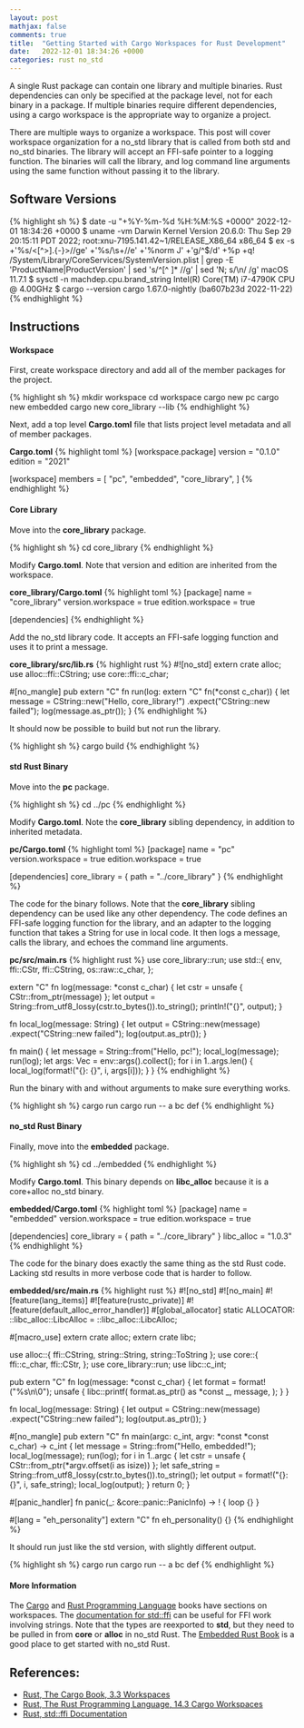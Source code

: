 ```yaml
---
layout: post
mathjax: false
comments: true
title:  "Getting Started with Cargo Workspaces for Rust Development"
date:   2022-12-01 18:34:26 +0000
categories: rust no_std
---
```

A single Rust package can contain one library and multiple binaries.
Rust dependencies can only be specified at the package level, not for each
binary in a package.
If multiple binaries require different dependencies, using a cargo workspace
is the appropriate way to organize a project.

There are multiple ways to organize a workspace.
This post will cover workspace organization for a no_std library that is
called from both std and no_std binaries.
The library will accept an FFI-safe pointer to a logging function.
The binaries will call the library, and log command line arguments using the
same function without passing it to the library.

## Software Versions

{% highlight sh %}
$ date -u "+%Y-%m-%d %H:%M:%S +0000"
2022-12-01 18:34:26 +0000
$ uname -vm
Darwin Kernel Version 20.6.0: Thu Sep 29 20:15:11 PDT 2022; root:xnu-7195.141.42~1/RELEASE_X86_64 x86_64
$ ex -s +'%s/<[^>].\{-}>//ge' +'%s/\s\+//e' +'%norm J' +'g/^$/d' +%p +q! /System/Library/CoreServices/SystemVersion.plist | grep -E 'ProductName|ProductVersion' | sed 's/^[^ ]* //g' | sed 'N; s/\n/ /g'
macOS 11.7.1
$ sysctl -n machdep.cpu.brand_string
Intel(R) Core(TM) i7-4790K CPU @ 4.00GHz
$ cargo --version
cargo 1.67.0-nightly (ba607b23d 2022-11-22)
{% endhighlight %}

## Instructions

#### Workspace

First, create workspace directory and add all of the member packages for
the project.

{% highlight sh %}
mkdir workspace
cd workspace
cargo new pc
cargo new embedded
cargo new core_library --lib
{% endhighlight %}

Next, add a top level **Cargo.toml** file that lists project level metadata
and all of member packages.

**Cargo.toml**
{% highlight toml %}
[workspace.package]
version = "0.1.0"
edition = "2021"

[workspace]
members = [
  "pc",
  "embedded",
  "core_library",
]
{% endhighlight %}

#### Core Library

Move into the **core_library** package.

{% highlight sh %}
cd core_library
{% endhighlight %}

Modify **Cargo.toml**.
Note that version and edition are inherited from the workspace.

**core_library/Cargo.toml**
{% highlight toml %}
[package]
name = "core_library"
version.workspace = true
edition.workspace = true

[dependencies]
{% endhighlight %}

Add the no_std library code.
It accepts an FFI-safe logging function and uses it to print a message.

**core_library/src/lib.rs**
{% highlight rust %}
#![no_std]
extern crate alloc;
use alloc::ffi::CString;
use core::ffi::c_char;

#[no_mangle]
pub extern "C" fn run(log: extern "C" fn(*const c_char)) {
  let message = CString::new("Hello, core_library!")
    .expect("CString::new failed");
  log(message.as_ptr());
}
{% endhighlight %}

It should now be possible to build but not run the library.

{% highlight sh %}
cargo build
{% endhighlight %}

#### std Rust Binary

Move into the **pc** package.

{% highlight sh %}
cd ../pc
{% endhighlight %}

Modify **Cargo.toml**.
Note the **core_library** sibling dependency,
in addition to inherited metadata.

**pc/Cargo.toml**
{% highlight toml %}
[package]
name = "pc"
version.workspace = true
edition.workspace = true

[dependencies]
core_library = { path = "../core_library" }
{% endhighlight %}

The code for the binary follows.
Note that the **core_library** sibling dependency can be used like any
other dependency.
The code defines an FFI-safe logging function for the library, and an
adapter to the logging function that takes a String for use in local code.
It then logs a message, calls the library, and echoes the command line
arguments.

**pc/src/main.rs**
{% highlight rust %}
use core_library::run;
use std::{ env, ffi::CStr, ffi::CString, os::raw::c_char, };

extern "C" fn log(message: *const c_char) {
  let cstr = unsafe { CStr::from_ptr(message) };
  let output = String::from_utf8_lossy(cstr.to_bytes()).to_string();
  println!("{}", output);
}

fn local_log(message: String) {
  let output = CString::new(message)
    .expect("CString::new failed");
  log(output.as_ptr());
}

fn main() {
  let message = String::from("Hello, pc!");
  local_log(message);
  run(log);
  let args: Vec<String> = env::args().collect();
  for i in 1..args.len() {
    local_log(format!("{}: {}", i, args[i]));
  }
}
{% endhighlight %}

Run the binary with and without arguments to make sure everything works.

{% highlight sh %}
cargo run
cargo run -- a bc def
{% endhighlight %}

#### no_std Rust Binary

Finally, move into the **embedded** package.

{% highlight sh %}
cd ../embedded
{% endhighlight %}

Modify **Cargo.toml**.
This binary depends on **libc_alloc** because it is
a core+alloc no_std binary.

**embedded/Cargo.toml**
{% highlight toml %}
[package]
name = "embedded"
version.workspace = true
edition.workspace = true

[dependencies]
core_library = { path = "../core_library" }
libc_alloc = "1.0.3"
{% endhighlight %}

The code for the binary does exactly the same thing as the std Rust code.
Lacking std results in more verbose code that is harder to follow.

**embedded/src/main.rs**
{% highlight rust %}
#![no_std]
#![no_main]
#![feature(lang_items)]
#![feature(rustc_private)]
#![feature(default_alloc_error_handler)]
#[global_allocator]
static ALLOCATOR: ::libc_alloc::LibcAlloc = ::libc_alloc::LibcAlloc;

#[macro_use]
extern crate alloc;
extern crate libc;

use alloc::{ ffi::CString, string::String, string::ToString };
use core::{ ffi::c_char, ffi::CStr, };
use core_library::run;
use libc::c_int;

pub extern "C" fn log(message: *const c_char) {
  let format = format!("%s\n\0");
  unsafe {
    libc::printf(
      format.as_ptr() as *const _,
      message,
    );
  }
}

fn local_log(message: String) {
  let output = CString::new(message)
    .expect("CString::new failed");
  log(output.as_ptr());
}

#[no_mangle]
pub extern "C" fn main(argc: c_int, argv: *const *const c_char) -> c_int {
  let message = String::from("Hello, embedded!");
  local_log(message);
  run(log);
  for i in 1..argc {
    let cstr = unsafe { CStr::from_ptr(*argv.offset(i as isize)) };
    let safe_string = String::from_utf8_lossy(cstr.to_bytes()).to_string();
    let output = format!("{}: {}", i, safe_string);
    local_log(output);
  }
  return 0;
}

#[panic_handler]
fn panic(_: &core::panic::PanicInfo) -> ! {
  loop {}
}

#[lang = "eh_personality"]
extern "C" fn eh_personality() {}
{% endhighlight %}

It should run just like the std version, with slightly different output.

{% highlight sh %}
cargo run
cargo run -- a bc def
{% endhighlight %}

#### More Information

The [Cargo][rust_cargo_workspaces]
and [Rust Programming Language][rust_programming_workspaces]
books have sections on workspaces.
The [documentation for std::ffi][rust_std_ffi]
can be useful for FFI work involving strings.
Note that the types are reexported to **std**, but they need to be pulled
in from **core** or **alloc** in no_std Rust.
The [Embedded Rust Book][rust_embedded] is a good place to get started with
no_std Rust.

## References:

- [Rust, The Cargo Book, 3.3 Workspaces][rust_cargo_workspaces]
- [Rust, The Rust Programming Language, 14.3 Cargo Workspaces][rust_programming_workspaces]
- [Rust, std::ffi Documentation][rust_std_ffi]

[rust_cargo_workspaces]: https://doc.rust-lang.org/cargo/reference/workspaces.html
[rust_embedded]: https://docs.rust-embedded.org/book/intro/no-std.html
[rust_programming_workspaces]: https://doc.rust-lang.org/book/ch14-03-cargo-workspaces.html
[rust_std_ffi]: https://doc.rust-lang.org/std/ffi/index.html

